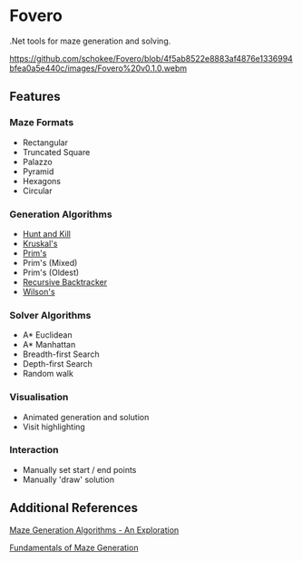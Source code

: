 ﻿# Fovero
.Net tools for maze generation and solving.

https://github.com/schokee/Fovero/blob/4f5ab8522e8883af4876e1336994bfea0a5e440c/images/Fovero%20v0.1.0.webm

## Features

### Maze Formats

- Rectangular
- Truncated Square
- Palazzo
- Pyramid
- Hexagons
- Circular

### Generation Algorithms

- [Hunt and Kill](https://weblog.jamisbuck.org/2011/1/24/maze-generation-hunt-and-kill-algorithm)
- [Kruskal's](https://weblog.jamisbuck.org/2011/1/3/maze-generation-kruskal-s-algorithm)
- [Prim's](https://weblog.jamisbuck.org/2010/12/27/maze-generation-recursive-backtracking)
- Prim's (Mixed)
- Prim's (Oldest)
- [Recursive Backtracker](https://weblog.jamisbuck.org/2010/12/27/maze-generation-recursive-backtracking)
- [Wilson's](https://weblog.jamisbuck.org/2011/1/20/maze-generation-wilson-s-algorithm)

### Solver Algorithms
- A* Euclidean
- A* Manhattan
- Breadth-first Search
- Depth-first Search
- Random walk

### Visualisation
- Animated generation and solution
- Visit highlighting

### Interaction
- Manually set start / end points
- Manually 'draw' solution


## Additional References
[Maze Generation Algorithms - An Exploration](https://professor-l.github.io/mazes/)

[Fundamentals of Maze Generation](https://www.cs.cmu.edu/~15112-f22/notes/student-tp-guides/Mazes.pdf)
